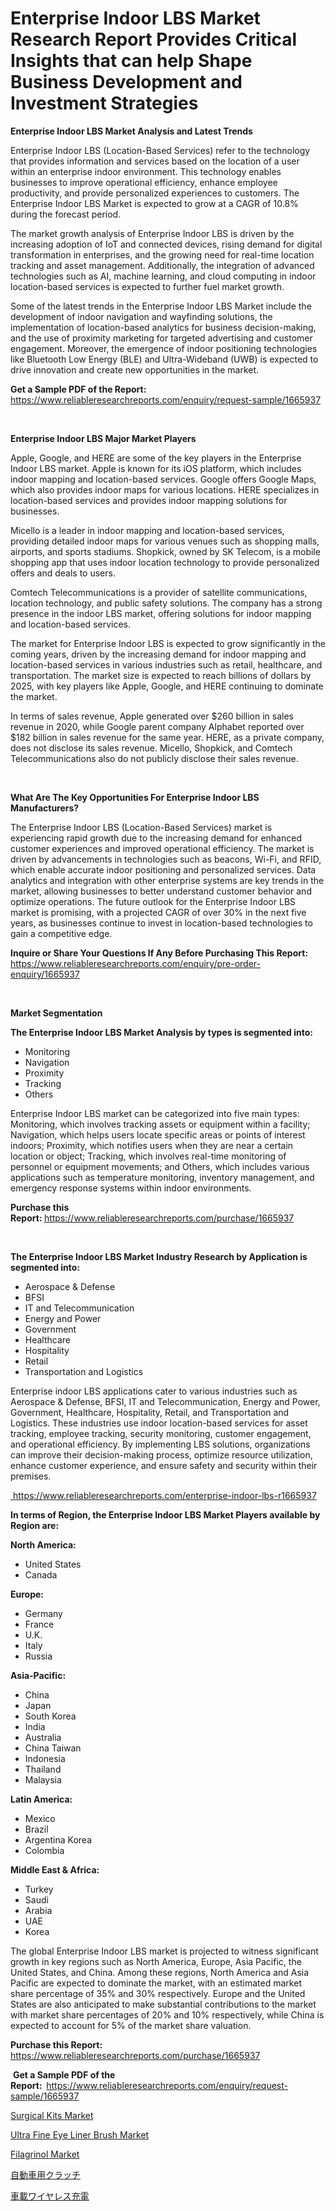 <p><h1>Enterprise Indoor LBS Market Research Report Provides Critical Insights that can help Shape Business Development and Investment Strategies</h1></p><p><strong>Enterprise Indoor LBS Market Analysis and Latest Trends</strong></p>
<p><p>Enterprise Indoor LBS (Location-Based Services) refer to the technology that provides information and services based on the location of a user within an enterprise indoor environment. This technology enables businesses to improve operational efficiency, enhance employee productivity, and provide personalized experiences to customers. The Enterprise Indoor LBS Market is expected to grow at a CAGR of 10.8% during the forecast period.</p><p>The market growth analysis of Enterprise Indoor LBS is driven by the increasing adoption of IoT and connected devices, rising demand for digital transformation in enterprises, and the growing need for real-time location tracking and asset management. Additionally, the integration of advanced technologies such as AI, machine learning, and cloud computing in indoor location-based services is expected to further fuel market growth.</p><p>Some of the latest trends in the Enterprise Indoor LBS Market include the development of indoor navigation and wayfinding solutions, the implementation of location-based analytics for business decision-making, and the use of proximity marketing for targeted advertising and customer engagement. Moreover, the emergence of indoor positioning technologies like Bluetooth Low Energy (BLE) and Ultra-Wideband (UWB) is expected to drive innovation and create new opportunities in the market.</p></p>
<p><strong>Get a Sample PDF of the Report:&nbsp;</strong> <a href="https://www.reliableresearchreports.com/enquiry/request-sample/1665937">https://www.reliableresearchreports.com/enquiry/request-sample/1665937</a></p>
<p>&nbsp;</p>
<p><strong>Enterprise Indoor LBS Major Market Players</strong></p>
<p><p>Apple, Google, and HERE are some of the key players in the Enterprise Indoor LBS market. Apple is known for its iOS platform, which includes indoor mapping and location-based services. Google offers Google Maps, which also provides indoor maps for various locations. HERE specializes in location-based services and provides indoor mapping solutions for businesses.</p><p>Micello is a leader in indoor mapping and location-based services, providing detailed indoor maps for various venues such as shopping malls, airports, and sports stadiums. Shopkick, owned by SK Telecom, is a mobile shopping app that uses indoor location technology to provide personalized offers and deals to users.</p><p>Comtech Telecommunications is a provider of satellite communications, location technology, and public safety solutions. The company has a strong presence in the indoor LBS market, offering solutions for indoor mapping and location-based services.</p><p>The market for Enterprise Indoor LBS is expected to grow significantly in the coming years, driven by the increasing demand for indoor mapping and location-based services in various industries such as retail, healthcare, and transportation. The market size is expected to reach billions of dollars by 2025, with key players like Apple, Google, and HERE continuing to dominate the market.</p><p>In terms of sales revenue, Apple generated over $260 billion in sales revenue in 2020, while Google parent company Alphabet reported over $182 billion in sales revenue for the same year. HERE, as a private company, does not disclose its sales revenue. Micello, Shopkick, and Comtech Telecommunications also do not publicly disclose their sales revenue.</p></p>
<p>&nbsp;</p>
<p><strong>What Are The Key Opportunities For Enterprise Indoor LBS Manufacturers?</strong></p>
<p><p>The Enterprise Indoor LBS (Location-Based Services) market is experiencing rapid growth due to the increasing demand for enhanced customer experiences and improved operational efficiency. The market is driven by advancements in technologies such as beacons, Wi-Fi, and RFID, which enable accurate indoor positioning and personalized services. Data analytics and integration with other enterprise systems are key trends in the market, allowing businesses to better understand customer behavior and optimize operations. The future outlook for the Enterprise Indoor LBS market is promising, with a projected CAGR of over 30% in the next five years, as businesses continue to invest in location-based technologies to gain a competitive edge.</p></p>
<p><strong>Inquire or Share Your Questions If Any Before Purchasing This Report:</strong> <a href="https://www.reliableresearchreports.com/enquiry/pre-order-enquiry/1665937">https://www.reliableresearchreports.com/enquiry/pre-order-enquiry/1665937</a></p>
<p>&nbsp;</p>
<p><strong>Market Segmentation</strong></p>
<p><strong>The Enterprise Indoor LBS Market Analysis by types is segmented into:</strong></p>
<p><ul><li>Monitoring</li><li>Navigation</li><li>Proximity</li><li>Tracking</li><li>Others</li></ul></p>
<p><p>Enterprise Indoor LBS market can be categorized into five main types: Monitoring, which involves tracking assets or equipment within a facility; Navigation, which helps users locate specific areas or points of interest indoors; Proximity, which notifies users when they are near a certain location or object; Tracking, which involves real-time monitoring of personnel or equipment movements; and Others, which includes various applications such as temperature monitoring, inventory management, and emergency response systems within indoor environments.</p></p>
<p><strong>Purchase this Report:&nbsp;</strong><a href="https://www.reliableresearchreports.com/purchase/1665937">https://www.reliableresearchreports.com/purchase/1665937</a></p>
<p>&nbsp;</p>
<p><strong>The Enterprise Indoor LBS Market Industry Research by Application is segmented into:</strong></p>
<p><ul><li>Aerospace & Defense</li><li>BFSI</li><li>IT and Telecommunication</li><li>Energy and Power</li><li>Government</li><li>Healthcare</li><li>Hospitality</li><li>Retail</li><li>Transportation and Logistics</li></ul></p>
<p><p>Enterprise indoor LBS applications cater to various industries such as Aerospace & Defense, BFSI, IT and Telecommunication, Energy and Power, Government, Healthcare, Hospitality, Retail, and Transportation and Logistics. These industries use indoor location-based services for asset tracking, employee tracking, security monitoring, customer engagement, and operational efficiency. By implementing LBS solutions, organizations can improve their decision-making process, optimize resource utilization, enhance customer experience, and ensure safety and security within their premises.</p></p>
<p><a href="https://www.reliableresearchreports.com/enterprise-indoor-lbs-r1665937">&nbsp;https://www.reliableresearchreports.com/enterprise-indoor-lbs-r1665937</a></p>
<p><strong>In terms of Region, the Enterprise Indoor LBS Market Players available by Region are:</strong></p>
<p>
    <p> <strong> North America: </strong>
        <ul>
            <li>United States</li>
            <li>Canada</li>
        </ul>
        </p> 
    <p> <strong> Europe: </strong>
        <ul>
            <li>Germany</li>
            <li>France</li>
            <li>U.K.</li>
            <li>Italy</li>
            <li>Russia</li>
        </ul>
        </p> 
    <p> <strong> Asia-Pacific: </strong>
        <ul>
            <li>China</li>
            <li>Japan</li>
            <li>South Korea</li>
            <li>India</li>
            <li>Australia</li>
            <li>China Taiwan</li>
            <li>Indonesia</li>
            <li>Thailand</li>
            <li>Malaysia</li>
        </ul>
        </p> 
    <p> <strong> Latin America: </strong>
        <ul>
            <li>Mexico</li>
            <li>Brazil</li>
            <li>Argentina Korea</li>
            <li>Colombia</li>
        </ul>
        </p> 
    <p> <strong> Middle East & Africa: </strong>
        <ul>
            <li>Turkey</li>
            <li>Saudi</li>
            <li>Arabia</li>
            <li>UAE</li>
            <li>Korea</li>
        </ul>
    </p>
    </p>
<p><p>The global Enterprise Indoor LBS market is projected to witness significant growth in key regions such as North America, Europe, Asia Pacific, the United States, and China. Among these regions, North America and Asia Pacific are expected to dominate the market, with an estimated market share percentage of 35% and 30% respectively. Europe and the United States are also anticipated to make substantial contributions to the market with market share percentages of 20% and 10% respectively, while China is expected to account for 5% of the market share valuation.</p></p>
<p><strong>Purchase this Report: </strong><a href="https://www.reliableresearchreports.com/purchase/1665937">https://www.reliableresearchreports.com/purchase/1665937</a></p>
<p>&nbsp;<strong>Get a Sample PDF of the Report:&nbsp;&nbsp;</strong><a href="https://www.reliableresearchreports.com/enquiry/request-sample/1665937">https://www.reliableresearchreports.com/enquiry/request-sample/1665937</a></p>
<p><strong></strong></p>
<p><p><a href="https://www.linkedin.com/pulse/surgical-kits-market-research-report-its-history-forecast-de90e?trackingId=TSriP9r838sqcb484VfFLw%3D%3D">Surgical Kits Market</a></p><p><a href="https://issuu.com/reportprime-2/docs/ultra-fine-eye-liner-brush-market-size-2030.pptx">Ultra Fine Eye Liner Brush Market</a></p><p><a href="https://www.linkedin.com/pulse/filagrinol-market-size-growth-outlook-from-2024-2031-projecting-qupge">Filagrinol Market</a></p><p><a href="https://github.com/CarlieShields/Market-Research-Report-List-1/blob/main/234250361990.md">自動車用クラッチ</a></p><p><a href="https://github.com/one-cool-chick/Market-Research-Report-List-1/blob/main/885417261989.md">車載ワイヤレス充電</a></p></p>